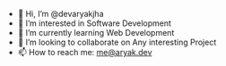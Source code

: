 - 👋 Hi, I’m @devaryakjha
- 👀 I’m interested in Software Development
- 🌱 I’m currently learning Web Development
- 💞️ I’m looking to collaborate on Any interesting Project
- 📫 How to reach me: me@aryak.dev

<!---
devaryakjha/devaryakjha is a ✨ special ✨ repository because its `README.md` (this file) appears on your GitHub profile.
You can click the Preview link to take a look at your changes.
--->
